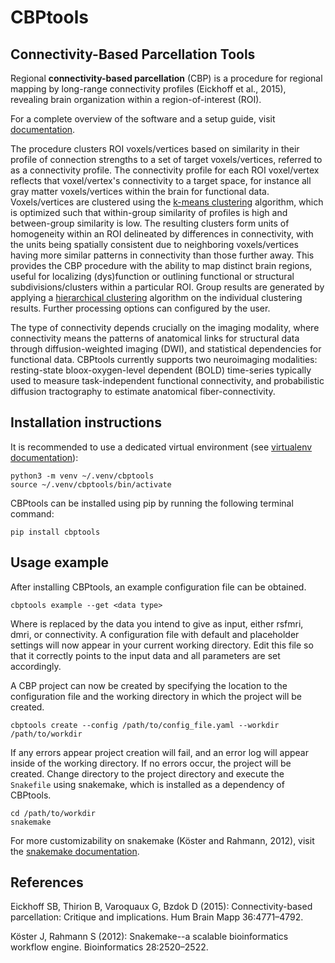 # CBPtools

## Connectivity-Based Parcellation Tools
Regional **connectivity-based parcellation** (CBP) is a procedure for regional mapping by long-range connectivity
profiles (Eickhoff et al., 2015), revealing brain organization within a region-of-interest (ROI).

For a complete overview of the software and a setup guide, visit [documentation](https://).

The procedure clusters ROI voxels/vertices based on similarity in their profile of connection strengths to a set of
target voxels/vertices, referred to as a connectivity profile. The connectivity profile for each ROI voxel/vertex
reflects that voxel/vertex's connectivity to a target space, for instance all gray matter voxels/vertices within the
brain for functional data. Voxels/vertices are clustered using the
[k-means clustering](http://scikit-learn.org/stable/modules/generated/sklearn.cluster.KMeans.html) algorithm, which
is optimized such that within-group similarity of profiles is high and between-group similarity is low. The resulting
clusters form units of homogeneity within an ROI delineated by differences in connectivity, with the units being
spatially consistent due to neighboring voxels/vertices having more similar patterns in connectivity than those further
away. This provides the CBP procedure with the ability to map distinct brain regions, useful for localizing
(dys)function or outlining functional or structural subdivisions/clusters within a particular ROI. Group results are
generated by applying a [hierarchical clustering](https://docs.scipy.org/doc/scipy/reference/cluster.hierarchy.html)
algorithm on the individual clustering results. Further processing options can configured by the user.

The type of connectivity depends crucially on the imaging modality, where connectivity means the patterns of anatomical
links for structural data through diffusion-weighted imaging (DWI), and statistical dependencies for functional data.
CBPtools currently supports two neuroimaging modalities: resting-state bloox-oxygen-level dependent (BOLD) time-series
typically used to measure task-independent functional connectivity, and probabilistic diffusion tractography to
estimate anatomical fiber-connectivity.

## Installation instructions
It is recommended to use a dedicated virtual environment (see
[virtualenv documentation](https://packaging.python.org/guides/installing-using-pip-and-virtual-environments)):

    python3 -m venv ~/.venv/cbptools
    source ~/.venv/cbptools/bin/activate

CBPtools can be installed using pip by running the following terminal command:

    pip install cbptools


## Usage example
After installing CBPtools, an example configuration file can be obtained.

    cbptools example --get <data type>

Where <data type> is replaced by the data you intend to give as input, either rsfmri, dmri, or connectivity. A
configuration file with default and placeholder settings will now appear in your current working directory. Edit this
file so that it correctly points to the input data and all parameters are set accordingly.

A CBP project can now be created by specifying the location to the configuration file and the working directory in
which the project will be created.

    cbptools create --config /path/to/config_file.yaml --workdir /path/to/workdir

If any errors appear project creation will fail, and an error log will appear inside of the working directory. If no
errors occur, the project will be created. Change directory to the project directory and execute the `Snakefile` using
snakemake, which is installed as a dependency of CBPtools.

    cd /path/to/workdir
    snakemake

For more customizability on snakemake (Köster and Rahmann, 2012), visit the
[snakemake documentation](https://snakemake.readthedocs.io/en/stable/).

## References
Eickhoff SB, Thirion B, Varoquaux G, Bzdok D (2015): Connectivity-based parcellation: Critique and implications.
Hum Brain Mapp 36:4771–4792.

Köster J, Rahmann S (2012): Snakemake--a scalable bioinformatics workflow engine. Bioinformatics 28:2520–2522.
